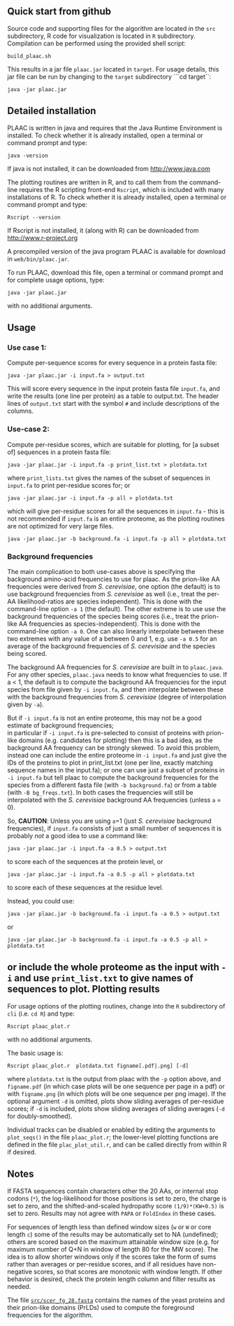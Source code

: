 Quick start from github
------------------------


Source code and supporting files for the algorithm are located in the ```src``` subdirectory, R code for visualization is located in ```R``` subdirectory.  Compilation can be performed using the provided shell script:

    build_plaac.sh

This results in a jar file ```plaac.jar``` located in ```target```.  For usage details, this jar file can be run by changing to the ```target``` subdirectory ```cd target``:

    java -jar plaac.jar

Detailed installation
---------------------

PLAAC is written in java and requires that the Java Runtime Environment is installed. To check whether it is already installed, open a terminal or command prompt and type:

    java -version

If java is not installed, it can be downloaded from http://www.java.com

The plotting routines are written in R, and to call them from the command-line requires the R scripting front-end ```Rscript```, which is included with many installations of R.  To check whether it is already installed, open a terminal or command prompt and type:

    Rscript --version
   
If Rscript is not installed, it (along with R) can be downloaded from http://www.r-project.org


A precompiled version of the java program PLAAC is available for download in ```web/bin/plaac.jar```.  

To run PLAAC, download this file, open a terminal or command prompt and for complete usage options, type:

    java -jar plaac.jar

with no additional arguments.


Usage
-----

### Use case 1:

Compute per-sequence scores for every sequence in a protein fasta file:

    java -jar plaac.jar -i input.fa > output.txt

This will score every sequence in the input protein fasta file ```input.fa```, and write the results 
(one line per protein) as a table to output.txt. The header lines of ```output.txt``` start with the 
symbol ```#``` and include descriptions of the columns.

### Use-case 2: 

Compute per-residue scores, which are suitable for plotting, 
for [a subset of] sequences in a protein fasta file:

    java -jar plaac.jar -i input.fa -p print_list.txt > plotdata.txt

where ```print_lists.txt``` gives the names of the subset of sequences in ```input.fa``` to print per-residue 
scores for; or 

    java -jar plaac.jar -i input.fa -p all > plotdata.txt

which will give per-residue scores for all the sequences in ```input.fa``` - this is not recommended 
if ```input.fa``` is an entire proteome, as the plotting routines are not optimized for very large files.

    java -jar plaac.jar -b background.fa -i input.fa -p all > plotdata.txt

### Background frequencies

The main complication to both use-cases above is specifying the background amino-acid frequencies 
to use for plaac. As the prion-like AA frequencies were derived from *S. cerevisiae*, one option 
(the default) is to use background frequencies from *S. cerevisiae* as well (i.e., treat the per-AA likelihood-ratios 
are species independent).  This is done with the command-line option ```-a 1``` (the default).
The other extreme is to use use the background frequencies of the species being scores 
(i.e., treat the prion-like AA frequencies as species-independent). 
This is done with the command-line option ```-a 0```. One can also linearly interpolate between these 
two extremes with any value of a between 0 and 1, e.g. use ```-a 0.5``` for an average of the background 
frequencies of *S. cerevisiae* and the species being scored. 

The background AA frequencies for *S. cerevisiae* are built in to ```plaac.java```. For any other species, 
```plaac.java``` needs to know what frequencies to use. If a < 1, the default is to compute the background
AA frequencies for the input species from file given by ```-i input.fa```, and then interpolate 
between these with the background frequencies from *S. cerevisiae* (degree of interpolation given by ```-a```).

But if ```-i input.fa``` is not an entire proteome, this may not be a good estimate of background frequencies;  
in particular if ```-i input.fa``` is pre-selected to consist of proteins with prion-like domains (e.g. candidates 
for plotting) then this is a bad idea, as the background AA frequency can be strongly skewed. 
To avoid this problem, instead one can include the entire proteome in ```-i input.fa``` and just give the 
IDs of the proteins to plot in print\_list.txt (one per line, exactly matching sequence names in the input.fa); 
or one can use just a subset of proteins in ```-i input.fa``` but tell plaac to compute the background frequencies 
for the species from a different fasta file (with ```-b background.fa```) or from a table (with ```-B bg_freqs.txt```). 
In both cases the frequencies will still be interpolated with the *S. cerevisiae* background AA frequencies 
(unless ```a``` = 0).

So, **CAUTION**: 
Unless you are using ```a```=1 (just *S. cerevisiae* background frequencies), if ```input.fa``` consists of just a small 
number of sequences it is probably *not* a good idea to use a command like:

    java -jar plaac.jar -i input.fa -a 0.5 > output.txt

to score each of the sequences at the protein level, or  

    java -jar plaac.jar -i input.fa -a 0.5 -p all > plotdata.txt

to score each of these sequences at the residue level.

Instead, you could use:

    java -jar plaac.jar -b background.fa -i input.fa -a 0.5 > output.txt

or 

    java -jar plaac.jar -b background.fa -i input.fa -a 0.5 -p all > plotdata.txt

or include the whole proteome as the input with ```-i``` and use ```print_list.txt``` to give names of sequences to plot. 
Plotting results
----------------

For usage options of the plotting routines, change into the ```R``` subdirectory of ```cli``` (i.e. ```cd R```) and type:

    Rscript plaac_plot.r

with no additional arguments. 

The basic usage is:

    Rscript plaac_plot.r  plotdata.txt figname[.pdf|.png] [-d]

where ```plotdata.txt``` is the output from plaac with the ```-p``` option above, 
and ```figname.pdf``` (in which case plots will be one sequence per page in a pdf)
or with ```figname.png``` (in which plots will be one sequence per png image).
If the optional argument ```-d``` is omitted, plots show sliding averages of per-residue scores; 
if ```-d``` is included, plots show sliding averages of sliding averages (```-d``` for doubly-smoothed). 

Individual tracks can be disabled or enabled by editing the arguments to ```plot_seqs()``` 
in the file ```plaac_plot.r```; the lower-level plotting functions are defined in the file ```plac_plot_util.r```, 
and can be called directly from within R if desired.

Notes
------

If FASTA sequences contain characters other the 20 AAs, or internal stop codons (```*```), the log-likelihood for 
those positions is set to zero, the charge is set to zero, and the shifted-and-scaled hydropathy score ```(1/9)*(KW+0.5)``` is set to zero. Results may not agree with ```PAPA``` or ```FoldIndex``` in these cases.

For sequences of length less than defined window sizes (```w``` or ```W``` or core length ```c```) some of the results may be automatically 
set to NA (undefined); others are scored based on the maximum attainable window size (e.g. for maximum number of Q+N in window of 
length 80 for the MW score). The idea is to allow shorter windows only if the scores take the form 
of sums rather than averages or per-residue scores, and if all residues have non-negative scores, 
so that scores are monotonic with window length. If other behavior is desired, check the protein length column and filter results as needed. 

The file [```src/scer_fg_28.fasta```](https://github.com/whitehead/PLAAC/blob/master/cli/src/scer_fg_28.fasta) contains the names of the yeast proteins and their prion-like domains (PrLDs) used to compute the foreground frequencies for the algorithm.
